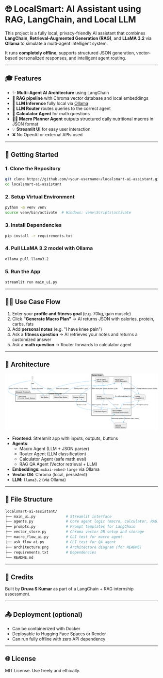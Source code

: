 # 🌐 LocalSmart: AI Assistant using RAG, LangChain, and Local LLM

This project is a fully local, privacy-friendly AI assistant that combines **LangChain**, **Retrieval-Augmented Generation (RAG)**, and **LLaMA 3.2** via **Ollama** to simulate a multi-agent intelligent system.

It runs **completely offline**, supports structured JSON generation, vector-based personalized responses, and intelligent agent routing.

---

## 🎓 Features

- ✨ **Multi-Agent AI Architecture** using LangChain
- 📃 **RAG pipeline** with Chroma vector database and local embeddings
- 🤖 **LLM Inference** fully local via [Ollama](https://ollama.com)
- 🔢 **LLM Router** routes queries to the correct agent
- 🔄 **Calculator Agent** for math questions
- 👨‍🌾 **Macro Planner Agent** outputs structured daily nutritional macros in JSON format
- 💡 **Streamlit UI** for easy user interaction
- ❌ No OpenAI or external APIs used

---

## 🚀 Getting Started

### 1. Clone the Repository

```bash
git clone https://github.com/<your-username>/localsmart-ai-assistant.git
cd localsmart-ai-assistant
```

### 2. Setup Virtual Environment

```bash
python -m venv venv
source venv/bin/activate  # Windows: venv\Scripts\activate
```

### 3. Install Dependencies

```bash
pip install -r requirements.txt
```

### 4. Pull LLaMA 3.2 model with Ollama

```bash
ollama pull llama3.2
```

### 5. Run the App

```bash
streamlit run main_ui.py
```

---

## 👩‍💼 Use Case Flow

1. Enter your **profile and fitness goal** (e.g. 70kg, gain muscle)
2. Click **"Generate Macro Plan"** → AI returns JSON with calories, protein, carbs, fats
3. Add **personal notes** (e.g. "I have knee pain")
4. Ask a **fitness question** → AI retrieves your notes and returns a customized answer
5. Ask a **math question** → Router forwards to calculator agent

---

## 🔄 Architecture

![System Architecture](./architecture.png)


- **Frontend**: Streamlit app with inputs, outputs, buttons
- **Agents**:
  - Macro Agent (LLM + JSON parser)
  - Router Agent (LLM classification)
  - Calculator Agent (safe math eval)
  - RAG QA Agent (Vector retrieval + LLM)
- **Embeddings**: `mxbai-embed-large` via Ollama
- **Vector DB**: Chroma (local, persistent)
- **LLM**: `llama3.2` (via Ollama)

---

## 📘 File Structure

```bash
localsmart-ai-assistant/
├── main_ui.py              # Streamlit interface
├── agents.py               # Core agent logic (macro, calculator, RAG, router)
├── prompts.py              # Prompt templates for LangChain
├── vector_store.py         # Chroma vector DB setup and storage
├── macro_flow_ai.py        # CLI test for macro agent
├── ask_flow_ai.py          # CLI test for QA agent
├── architecture.png        # Architecture diagram (for README)
├── requirements.txt        # Dependencies
└── README.md
```

---

## 🌟 Credits

Built by **Druva S Kumar** as part of a LangChain + RAG internship assessment.

---

## 📤 Deployment (optional)

- Can be containerized with Docker
- Deployable to Hugging Face Spaces or Render
- Can run fully offline with zero API dependency

---

## 🌐 License

MIT License. Use freely and ethically.

